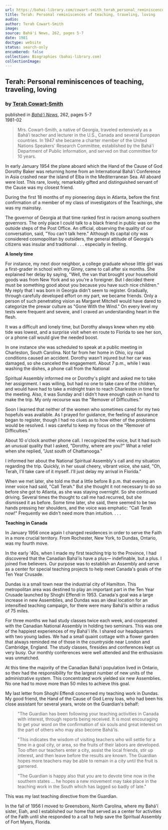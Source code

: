 ```yaml
---
url: https://bahai-library.com/cowart-smith_terah_personal_reminiscences
title: Terah: Personal reminiscences of teaching, traveling, loving
audio: 
author: Terah Cowart-Smith
image: 
source: Bahá'í News, 262, pages 5-7
date: 1981
doctype: website
status: search-only
encumbered: false
collection: Biographies (bahai-library.com)
collectionImage: 
---
```



## Terah: Personal reminiscences of teaching, traveling, loving

### by [Terah Cowart-Smith](https://bahai-library.com/author/Terah+Cowart-Smith)

published in [_Bahá'í News_](https://bahai-library.com/series/BN), 262, pages 5-7  
1981-02


> Mrs. Cowart-Smith, a native of Georgia, traveled extensively as a Bahá’í teacher and lecturer in the U.S., Canada and several European countries. In 1947 she became a charter member of the United Nations Speakers' Research Committee, established by the Bahá'í Department of Public Information, and served on that committee for 10 years.

In early January 1954 the plane aboard which the Hand of the Cause of God Dorothy Baker was returning home from an International Bahá'í Conference in Asia crashed near the island of Elba in the Mediterranean Sea. All aboard were lost. This rare, lovely, remarkably gifted and distinguished servant of the Cause was my closest friend.

During the first 18 months of my pioneering days in Atlanta, before the first confirmation of a member of my class of investigators of the Teachings, she was my mainstay.

The governor of Georgia at that time ranked first in racism among southern governors. The only place I could talk to a black friend in public was on the outside steps of the Post Office. An official, observing the quality of our conversation, said, "You can't talk here." Although its capital city was considered cosmopolitan by outsiders, the general attitude of Georgia's citizens was insular and traditional . . . especially in feeling.

**A lonely time**

For instance, my next door neighbor, a college graduate whose little girl was a first-grader in school with my Ginny, came to call after six months. She explained her delay by saying, "Well, the van that brought your household goods was from New York and so you're a foreigner. But I decided there must be something good about you because you have such nice children." My reply that I was born in Georgia didn't seem to register. Gradually, through carefully developed effort on my part, we became friends. Only a person of such penetrating vision as Margaret Mitchell would have dared to categorize the prewar culture as "Gone With the Wind." On every level my tests were frequent and severe, and I craved an understanding heart in the flesh.

It was a difficult and lonely time, but Dorothy always knew when my ebb tide was lowest, and a surprise visit when en route to Florida to see her son, or a phone call would give the needed boost.

In one instance she was scheduled to speak at a public meeting in Charleston, South Carolina. Not far from her home in Ohio, icy road conditions caused an accident. Dorothy wasn't injured but her car was damaged, so she canceled the engagement. About 7 p.m., while I was washing the dishes, a phone call from the National

Spiritual Assembly informed me or Dorothy's plight and asked me to take her assignment. I was willing, but had no one to take care of the children, and would have had to take a midnight train to reach Charleston in time for the meeting. Also, it was Sunday and I didn't have enough cash on hand to make the trip. My only recourse was the "Remover of Difficulties."

Soon I learned that neither of the women who sometimes cared for my two hopefuls was available. As I prayed for guidance, the feeling of assurance began to register, though I had no clues as to how either of the problems would be resolved. I was careful to keep my focus on the "Remover of Difficulties."

About 10 o'clock another phone call. I recognized the voice, but it had such an unusual quality that I asked, "Dorothy, where are you?" What a relief when she replied, "Just south of Chattanooga."

I informed her about the National Spiritual Assembly's call and my situation regarding the trip. Quickly, in her usual cheery, vibrant voice, she said, "Oh, Terah, I'll take care of it myself. I'll just delay my arrival in Florida."

When we met later, she told me that a little before 8 p.m. that evening an inner voice had said, "Call Terah." But she thought it not necessary to do so before she got to Atlanta, as she was staying overnight. So she continued driving. Several times the thought to call me had.recurred, but she dismissed it as before. Some time later, she said, there seemed to be two hands pressing her shoulders, and the voice was emphatic: "Call Terah now!" Frequently we didn't need more than intuition. . . .

**Teaching in Canada**

In January 1956 once again I changed residences in order to serve the Faith in a more crucial territory. From Rochester, New York, to Dundas, Ontario, was my fourth move.

In the early '40s, when I made my first teaching trip to the Province, I had discovered that the Canadian Bahá'ís have a plus— indefinable, but a plus. I joined five believers. Our purpose was to establish an Assembly and serve as a center for special teaching projects to help meet Canada's goals of the Ten Year Crusade.

Dundas is a small town near the industrial city of Hamilton. This metropolitan area was destined to play an important part in the Ten Year Crusade launched by Shoghi Effendi in 1953. Canada's goal was a large increase in new Assemblies, and Dundas was an ideal location for an intensified teaching campaign, for there were many Bahá'ís within a radius of 75 miles.

For three months we had study classes twice each week, and cooperated with the Canadian National Assembly in holding two seminars. This was one of the happiest experiences of my Bahá'í life. I shared our headquarters with two young ladies. We had a small quaint cottage with a flower garden that always reminded me of those in the countryside near London and Cambridge, England. The study classes, firesides and conferences kept us very busy. Our monthly conferences were well attended and the enthusiasm was unmatched.

At this time the majority of the Canadian Bahá'í population lived in Ontario, so thev had the responsibility for the largest number of new units of the administrative system. This concentrated work yielded six new Assemblies. No one had to move more than 50 miles to achieve this goal.

My last letter from Shoghi Effendi concerned my teaching work in Dundas. My good friend, the Hand of the Cause of God Leroy Ioas, who had been his close assistant for several years, wrote on the Guardian's behalf:

> "The Guardian has been following your teaching activities in Canada with interest, through reports being received. It is most encouraging to get your word on the confirmation of six souls and great interest on the part of others who may also become Bahá'ís.
> 
> "This indicates the wisdom of visiting teachers who will settle for a time in a goal city, or area, so the fruits of their labors are developed. Too often our teachers enter a city, assist the local friends, stir up interest, and then leave before the results are known. The Guardian hopes more teachers may be able to remain in a city until the fruit is garnered.
> 
> "The Guardian is happy also that you are to devote time now in the southern states ... he hopes a new movement may take place in the teaching work in the South which has lagged so badly of late."

This was my last teaching directive from the Guardian.

In the fall of 1956 I moved to Greensboro, North Carolina, where my Bahá'í sister, Eiah, and I established our home that served as a center for activities of the Faith until she responded to a call to help save the Spiritual Assembly of Fort Myers, Florida.